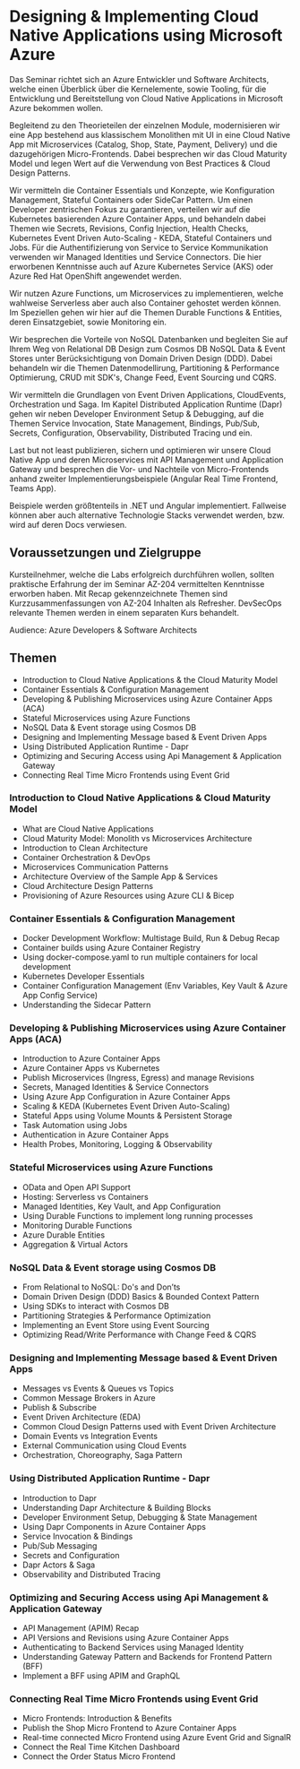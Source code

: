 # Designing & Implementing Cloud Native Applications using Microsoft Azure

Das Seminar richtet sich an Azure Entwickler und Software Architects, welche einen Überblick über die Kernelemente, sowie Tooling, für die Entwicklung und Bereitstellung von Cloud Native Applications in Microsoft Azure bekommen wollen. 

Begleitend zu den Theorieteilen der einzelnen Module, modernisieren wir eine App bestehend aus klassischem Monolithen mit UI in eine Cloud Native App mit Microservices (Catalog, Shop, State, Payment, Delivery) und die dazugehörigen Micro-Frontends. Dabei besprechen wir das Cloud Maturity Model und legen Wert auf die Verwendung von Best Practices & Cloud Design Patterns.

Wir vermitteln die Container Essentials und Konzepte, wie Konfiguration Management, Stateful Containers oder SideCar Pattern. Um einen Developer zentrischen Fokus zu garantieren, verteilen wir auf die Kubernetes basierenden Azure Container Apps, und behandeln dabei Themen wie Secrets, Revisions, Config Injection, Health Checks, Kubernetes Event Driven Auto-Scaling - KEDA, Stateful Containers und Jobs. Für die Authentifizierung von Service to Service Kommunikation verwenden wir Managed Identities und Service Connectors. Die hier erworbenen Kenntnisse auch auf Azure Kubernetes Service (AKS) oder Azure Red Hat OpenShift angewendet werden. 

Wir nutzen Azure Functions, um Microservices zu implementieren, welche wahlweise Serverless aber auch also Container gehostet werden können. Im Speziellen gehen wir hier auf die Themen Durable Functions & Entities, deren Einsatzgebiet, sowie Monitoring ein.

Wir besprechen die Vorteile von NoSQL Datenbanken und begleiten Sie auf Ihrem Weg von Relational DB Design zum Cosmos DB NoSQL Data & Event Stores unter Berücksichtigung von Domain Driven Design (DDD). Dabei behandeln wir die Themen Datenmodellirung, Partitioning & Performance Optimierung, CRUD mit SDK's, Change Feed, Event Sourcing und CQRS.

Wir vermitteln die Grundlagen von Event Driven Applications, CloudEvents, Orchestration und Saga. Im Kapitel Distributed Application Runtime (Dapr) gehen wir neben Developer Environment Setup & Debugging, auf die Themen Service Invocation, State Management, Bindings, Pub/Sub, Secrets, Configuration, Observability, Distributed Tracing und  ein.

Last but not least publizieren, sichern und optimieren wir unsere Cloud Native App und deren Microservices mit API Management und Application Gateway und besprechen die Vor- und Nachteile von Micro-Frontends anhand zweiter Implementierungsbeispiele (Angular Real Time Frontend, Teams App).

Beispiele werden größtenteils in .NET und Angular implementiert. Fallweise können aber auch alternative Technologie Stacks verwendet werden, bzw. wird auf deren Docs verwiesen.

## Voraussetzungen und Zielgruppe

Kursteilnehmer, welche die Labs erfolgreich durchführen wollen, sollten praktische Erfahrung der im Seminar AZ-204 vermittelten Kenntnisse erworben haben. Mit Recap gekennzeichnete Themen sind Kurzzusammenfassungen von AZ-204 Inhalten als Refresher. DevSecOps relevante Themen werden in einem separaten Kurs behandelt.

Audience: Azure Developers & Software Architects

## Themen

- Introduction to Cloud Native Applications & the Cloud Maturity Model
- Container Essentials & Configuration Management
- Developing & Publishing Microservices using Azure Container Apps (ACA)
- Stateful Microservices using Azure Functions
- NoSQL Data & Event storage using Cosmos DB
- Designing and Implementing Message based & Event Driven Apps
- Using Distributed Application Runtime - Dapr
- Optimizing and Securing Access using Api Management & Application Gateway
- Connecting Real Time Micro Frontends using Event Grid 

### Introduction to Cloud Native Applications & Cloud Maturity Model

- What are Cloud Native Applications
- Cloud Maturity Model: Monolith vs Microservices Architecture
- Introduction to Clean Architecture
- Container Orchestration & DevOps
- Microservices Communication Patterns
- Architecture Overview of the Sample App & Services
- Cloud Architecture Design Patterns
- Provisioning of Azure Resources using Azure CLI & Bicep

### Container Essentials & Configuration Management

- Docker Development Workflow: Multistage Build, Run & Debug Recap
- Container builds using Azure Container Registry
- Using docker-compose.yaml to run multiple containers for local development
- Kubernetes Developer Essentials
- Container Configuration Management (Env Variables, Key Vault & Azure App Config Service)
- Understanding the Sidecar Pattern

### Developing & Publishing Microservices using Azure Container Apps (ACA)

- Introduction to Azure Container Apps 
- Azure Container Apps vs Kubernetes
- Publish Microservices (Ingress, Egress) and manage Revisions
- Secrets, Managed Identities & Service Connectors
- Using Azure App Configuration in Azure Container Apps
- Scaling & KEDA (Kubernetes Event Driven Auto-Scaling) 
- Stateful Apps using Volume Mounts & Persistent Storage
- Task Automation using Jobs
- Authentication in Azure Container Apps
- Health Probes, Monitoring, Logging & Observability

### Stateful Microservices using Azure Functions

- OData and Open API Support
- Hosting: Serverless vs Containers
- Managed Identities, Key Vault, and App Configuration
- Using Durable Functions to implement long running processes
- Monitoring Durable Functions
- Azure Durable Entities
- Aggregation & Virtual Actors

### NoSQL Data & Event storage using Cosmos DB

- From Relational to NoSQL: Do's and Don’ts
- Domain Driven Design (DDD) Basics & Bounded Context Pattern
- Using SDKs to interact with Cosmos DB
- Partitioning Strategies & Performance Optimization
- Implementing an Event Store using Event Sourcing
- Optimizing Read/Write Performance with Change Feed & CQRS 

### Designing and Implementing Message based & Event Driven Apps

- Messages vs Events & Queues vs Topics
- Common Message Brokers in Azure
- Publish & Subscribe
- Event Driven Architecture (EDA)
- Common Cloud Design Patterns used with Event Driven Architecture
- Domain Events vs Integration Events
- External Communication using Cloud Events
- Orchestration, Choreography, Saga Pattern

### Using Distributed Application Runtime - Dapr

- Introduction to Dapr 
- Understanding Dapr Architecture & Building Blocks
- Developer Environment Setup, Debugging & State Management
- Using Dapr Components in Azure Container Apps
- Service Invocation & Bindings
- Pub/Sub Messaging
- Secrets and Configuration
- Dapr Actors & Saga
- Observability and Distributed Tracing

### Optimizing and Securing Access using Api Management & Application Gateway

- API Management (APIM) Recap
- API Versions and Revisions using Azure Container Apps
- Authenticating to Backend Services using Managed Identity
- Understanding Gateway Pattern and Backends for Frontend Pattern (BFF)
- Implement a BFF using APIM and GraphQL

### Connecting Real Time Micro Frontends using Event Grid 

- Micro Frontends: Introduction & Benefits
- Publish the Shop Micro Frontend to Azure Container Apps
- Real-time connected Micro Frontend using Azure Event Grid and SignalR
- Connect the Real Time Kitchen Dashboard 
- Connect the Order Status Micro Frontend
